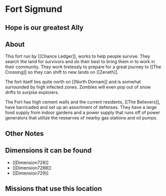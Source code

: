 # Fort Sigmund
## Hope is our greatest Ally

## About
This fort run by [[Chance Ledger]], works to help people survive. They search the land for survivors and do their best to bring them in to work in their community. They work tirelessly to prepare for a great journey to [[The Crossing]] so they can shift to new lands on [[Zeneth]].  

The fort itself lies quite north on [[North Dornam]] and is somwhat surrounded by high infected zones. Zombies will even pop out of snow drifts to surpise explorers. 

The Fort has high cement walls and the current residents, [[The Believers]], have barricaded and set up an assortment of defenses. They have a large food supply from indoor gardens and a power supply that runs off of power generators that utilize the researves of nearby gas stations and oil pumps.

## Other Notes

## Dimensions it can be found
- [[Dimension728]]
-  [[Dimension728B]]
- [[Dimension729]]

## Missions that use this location